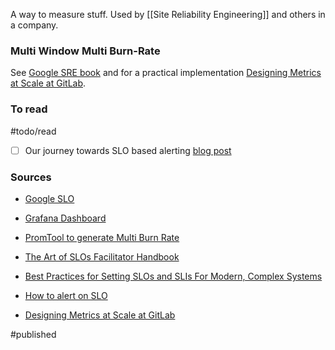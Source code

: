 A way to measure stuff. Used by [[Site Reliability Engineering]] and others in a company.


### Multi Window Multi Burn-Rate
See [Google SRE book](https://sre.google/workbook/alerting-on-slos/#low-traffic-services-and-error-budget-alerting) and for a practical implementation [Designing Metrics at Scale at GitLab](https://www.youtube.com/watch?v=2zL9DymXi1E).

### To read
#todo/read
- [ ] Our journey towards SLO based alerting [blog post](https://medium.com/@sklik.devops/our-journey-towards-slo-based-alerting-bd8bbe23c1d6)

### Sources
- [Google SLO](https://sre.google/sre-book/service-level-objectives/)
- [Grafana Dashboard](https://grafana.com/grafana/dashboards/8793)
- [PromTool to generate Multi Burn Rate](https://promtools.matthiasloibl.com/#latency)
- [The Art of SLOs Facilitator Handbook](https://static.googleusercontent.com/media/landing.google.com/en//sre/static/pdf/art-of-slos-howto-a4.pdf)
- [Best Practices for Setting SLOs and SLIs For Modern, Complex Systems](https://blog.newrelic.com/engineering/best-practices-for-setting-slos-and-slis-for-modern-complex-systems/)

- [How to alert on SLO](https://medium.com/google-cloud/how-to-alert-on-slos-2a5ce8c4e7dd)
- [Designing Metrics at Scale at GitLab](https://www.youtube.com/watch?app=desktop&t=1150&v=2zL9DymXi1E)

#published